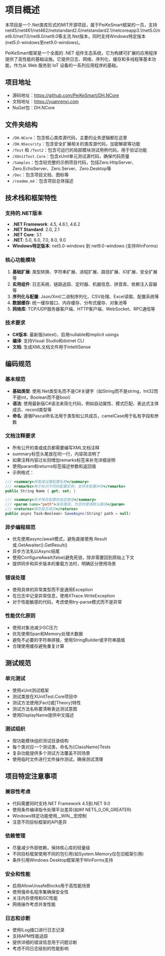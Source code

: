 # 项目概述

本项目是一个.Net类库形式的MIT开源项目，属于PeiKeSmart框架的一员，支持net45/net461/net462/netstandard2.0/netstandard2.1/netcoreapp3.1/net5.0/net6.0/net7.0/net8.0/net9.0等主流.Net版本，同时支持Windows特定版本(net5.0-windows至net9.0-windows)。  

PeiKeSmart框架是一个全面的 .NET 组件生态系统，它为构建可扩展的应用程序提供了高性能的基础设施。它提供日志、网络、序列化、缓存和多线程等基本功能，作为从 Web 服务到 IoT 设备的一系列应用程序的基础。

## 项目地址

- 源码地址：https://github.com/PeiKeSmart/DH.NCore
- 文档地址：https://yuanrenyi.com
- NuGet包：DH.NCore

## 文件夹结构

- `/DH.NCore`：包含核心类库源代码，主要的业务逻辑都在这里
- `/DH.NSecurity`：包含安全扩展相关的类库源代码，加密解密等功能
- `/Test` 和 `/Test2`：包含可运行的局部模块测试用例代码，用于验证功能
- `/XUnitTest.Core`：包含xUnit单元测试源代码，确保代码质量
- `/Samples`：包含较完整的示例项目代码，包括Zero.HttpServer、Zero.EchoServer、Zero.Server、Zero.Desktop等
- `/Doc`：包含项目文档、图标等
- `/readme.md`：包含项目总体描述

## 技术栈和框架特性

### 支持的.NET版本
- **.NET Framework**: 4.5, 4.6.1, 4.6.2
- **.NET Standard**: 2.0, 2.1  
- **.NET Core**: 3.1
- **.NET**: 5.0, 6.0, 7.0, 8.0, 9.0
- **Windows特定版本**: net5.0-windows 到 net9.0-windows (支持WinForms)

### 核心功能模块
1. **基础扩展**: 类型转换、字符串扩展、进程扩展、路径扩展、IO扩展、安全扩展等
2. **实用组件**: 日志系统、链路追踪、定时器、机器信息、拼音库、依赖注入容器等  
3. **序列化与配置**: Json/Xml/二进制序列化、CSV处理、Excel读取、配置系统等
4. **数据缓存**: 统一缓存接口、内存缓存、分布式缓存、对象池等
5. **网络库**: TCP/UDP服务器客户端、HTTP客户端、WebSocket、RPC通信等

### 技术要求
- **C#版本**: 最新版(latest)，启用nullable和implicit usings
- **编译**: 支持Visual Studio和dotnet CLI
- **文档**: 生成XML文档文件用于IntelliSense

## 编码规范

### 基本规范
- **基础类型**: 使用.Net类型名而不是C#关键字（如String而不是string，Int32而不是int，Boolean而不是bool）
- **语法**: 使用最新版C#语法来简化代码，例如自动属性、模式匹配、表达式主体成员、record类型等
- **命名**: 遵循Pascal命名法用于类型和公共成员，camelCase用于私有字段和参数

### 文档注释要求
- 所有公开的类或成员都需要编写XML文档注释
- summary标签头尾放在同一行，内容简洁明了
- 如果注释内容过长则增加remarks标签来补充详细说明
- 使用param和returns标签描述参数和返回值
- 示例格式：
```csharp
/// <summary>获取或设置配置名称</summary>
/// <remarks>用于标识不同的配置实例，支持多配置并存</remarks>
public String Name { get; set; }

/// <summary>异步保存配置到指定路径</summary>
/// <param name="path">保存路径，为空时使用默认路径</param>
/// <returns>保存是否成功</returns>
public async Task<Boolean> SaveAsync(String? path = null)
```

### 异步编程规范
- 优先使用async/await模式，避免直接使用.Result或.GetAwaiter().GetResult()
- 异步方法名以Async结尾
- 使用ConfigureAwait(false)避免死锁，除非需要回到原始上下文
- 提供同步和异步版本的重载方法时，明确区分使用场景

### 错误处理
- 使用具体的异常类型而不是通用Exception
- 在日志中记录异常信息，使用XTrace.WriteException
- 对于性能敏感的代码，考虑使用try-parse模式而不是异常

### 性能优化原则
- 使用对象池减少GC压力
- 优先使用Span<T>和Memory<T>处理大数据
- 避免不必要的字符串拼接，使用StringBuilder或字符串插值
- 合理使用缓存避免重复计算

## 测试规范

### 单元测试
- 使用xUnit测试框架
- 测试类放在XUnitTest.Core项目中
- 测试方法使用[Fact]或[Theory]特性
- 测试方法名称要清晰表达测试意图
- 使用DisplayName提供中文描述

### 测试组织
- 按功能模块组织测试目录结构
- 每个类对应一个测试类，命名为{ClassName}Tests
- 复杂功能提供多个测试方法覆盖不同场景
- 使用临时文件进行文件操作测试，确保测试清理

## 项目特定注意事项

### 兼容性考虑
- 代码需要同时支持.NET Framework 4.5到.NET 9.0
- 使用条件编译指令处理平台差异(如#if NET5_0_OR_GREATER)
- Windows特定功能使用__WIN__宏控制
- 注意不同目标框架的API差异

### 依赖管理
- 尽量减少外部依赖，保持核心库的轻量级
- 不同目标框架使用不同的包引用(如System.Memory仅在旧框架引用)
- 条件引用Windows Desktop框架用于WinForms支持

### 安全和性能
- 启用AllowUnsafeBlocks用于高性能场景
- 使用强命名程序集确保安全性
- 关注内存使用和GC性能
- 网络操作考虑并发性能

### 日志和诊断
- 使用ILog接口进行日志记录
- 支持APM性能追踪
- 提供详细的错误信息用于问题诊断
- 考虑不同日志级别的性能影响

